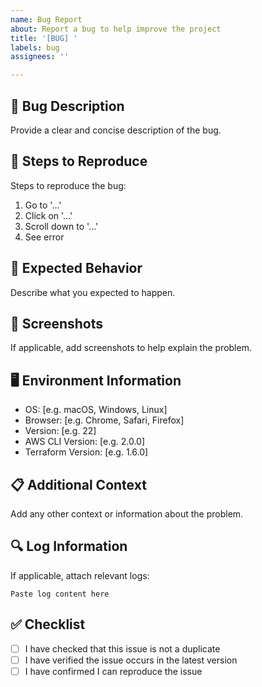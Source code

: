 ```yaml
---
name: Bug Report
about: Report a bug to help improve the project
title: '[BUG] '
labels: bug
assignees: ''

---
```


## 🐛 Bug Description
Provide a clear and concise description of the bug.

## 🔄 Steps to Reproduce
Steps to reproduce the bug:

1. Go to '...'
2. Click on '...'
3. Scroll down to '...'
4. See error

## 🎯 Expected Behavior
Describe what you expected to happen.

## 📸 Screenshots
If applicable, add screenshots to help explain the problem.

## 🖥️ Environment Information
- OS: [e.g. macOS, Windows, Linux]
- Browser: [e.g. Chrome, Safari, Firefox]
- Version: [e.g. 22]
- AWS CLI Version: [e.g. 2.0.0]
- Terraform Version: [e.g. 1.6.0]

## 📋 Additional Context
Add any other context or information about the problem.

## 🔍 Log Information
If applicable, attach relevant logs:

```
Paste log content here
```

## ✅ Checklist
- [ ] I have checked that this issue is not a duplicate
- [ ] I have verified the issue occurs in the latest version
- [ ] I have confirmed I can reproduce the issue